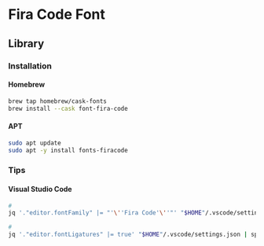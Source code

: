# Fira Code Font

<!--
https://medium.com/@docodemore/an-alternative-to-operator-mono-font-6e5d040e1c7e
https://medium.com/@peterpme/operator-mono-fira-code-the-best-of-both-worlds-191be512fd5e
-->

## Library

### Installation

#### Homebrew

```sh
brew tap homebrew/cask-fonts
brew install --cask font-fira-code
```

#### APT

```sh
sudo apt update
sudo apt -y install fonts-firacode
```

### Tips

#### Visual Studio Code

```sh
#
jq '."editor.fontFamily" |= "'\''Fira Code'\''"' "$HOME"/.vscode/settings.json | sponge "$HOME"/.vscode/settings.json

#
jq '."editor.fontLigatures" |= true' "$HOME"/.vscode/settings.json | sponge "$HOME"/.vscode/settings.json
```
